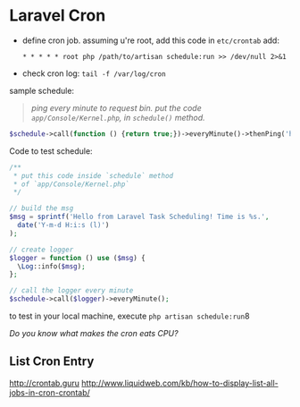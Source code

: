 # Laravel Cron

- define cron job. assuming u're root, add this code in `etc/crontab` add:

  `* * * * * root php /path/to/artisan schedule:run >> /dev/null 2>&1`
- check cron log: `tail -f /var/log/cron`

sample schedule: 

>*ping every minute to request bin. put the code `app/Console/Kernel.php`, in `schedule()` method.*

```php
$schedule->call(function () {return true;})->everyMinute()->thenPing('http://requestb.in/1cs75qz1');
```

Code to test schedule:

```php
/**
 * put this code inside `schedule` method 
 * of `app/Console/Kernel.php`
 */

// build the msg
$msg = sprintf('Hello from Laravel Task Scheduling! Time is %s.',
  date('Y-m-d H:i:s (l)')
);

// create logger
$logger = function () use ($msg) {
  \Log::info($msg);
};

// call the logger every minute
$schedule->call($logger)->everyMinute();
```

to test in your local machine, execute `php artisan schedule:run`8



*Do you know what makes the cron eats CPU?*

## List Cron Entry




http://crontab.guru
http://www.liquidweb.com/kb/how-to-display-list-all-jobs-in-cron-crontab/
